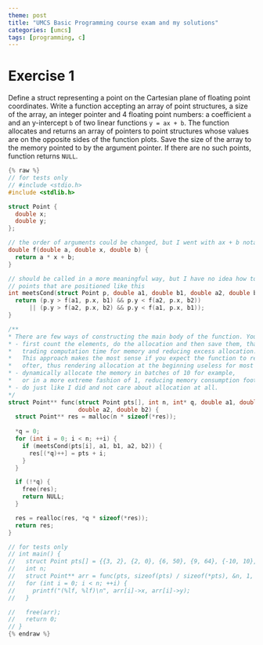 ```yaml
---
theme: post
title: "UMCS Basic Programming course exam and my solutions"
categories: [umcs]
tags: [programming, c]
---
```


# Exercise 1
Define a struct representing a point on the Cartesian plane of floating point coordinates. Write a function accepting an array of point structures, a size of the array, an integer pointer and 4 floating point numbers: a coefficient `a` and an y-intercept `b` of two linear functions `y = ax + b`.
The function allocates and returns an array of pointers to point structures whose values are on the opposite sides of the function plots. Save the size of the array to the memory pointed to by the argument pointer. If there are no such points, function returns `NULL`.


```cpp
{% raw %}
// for tests only
// #include <stdio.h>
#include <stdlib.h>

struct Point {
  double x;
  double y;
};

// the order of arguments could be changed, but I went with ax + b notation 
double f(double a, double x, double b) {
  return a * x + b;
}

// should be called in a more meaningful way, but I have no idea how to call
// points that are positioned like this
int meetsCond(struct Point p, double a1, double b1, double a2, double b2) {
  return (p.y > f(a1, p.x, b1) && p.y < f(a2, p.x, b2)) 
      || (p.y > f(a2, p.x, b2) && p.y < f(a1, p.x, b1));
}

/**
* There are few ways of constructing the main body of the function. You can:
* - first count the elements, do the allocation and then save them, that way
*   trading computation time for memory and reducing excess allocation.
*   This approach makes the most sense if you expect the function to return NULL
*   ofter, thus rendering allocation at the beginning useless for most calls.
* - dynamically allocate the memory in batches of 10 for example,
*   or in a more extreme fashion of 1, reducing memory consumption footprint
* - do just like I did and not care about allocation at all.
*/
struct Point** func(struct Point pts[], int n, int* q, double a1, double b1, 
                    double a2, double b2) {
  struct Point** res = malloc(n * sizeof(*res));
  
  *q = 0;
  for (int i = 0; i < n; ++i) {
    if (meetsCond(pts[i], a1, b1, a2, b2)) {
      res[(*q)++] = pts + i;
    }
  }

  if (!*q) {
    free(res);
    return NULL;
  }

  res = realloc(res, *q * sizeof(*res));
  return res;
}

// for tests only
// int main() {
//   struct Point pts[] = {{3, 2}, {2, 0}, {6, 50}, {9, 64}, {-10, 10}, {0, 0}};
//   int n;
//   struct Point** arr = func(pts, sizeof(pts) / sizeof(*pts), &n, 1, 5, -1, -5);
//   for (int i = 0; i < n; ++i) {
//     printf("(%lf, %lf)\n", arr[i]->x, arr[i]->y);
//   }

//   free(arr);
//   return 0;
// }
{% endraw %}
```
